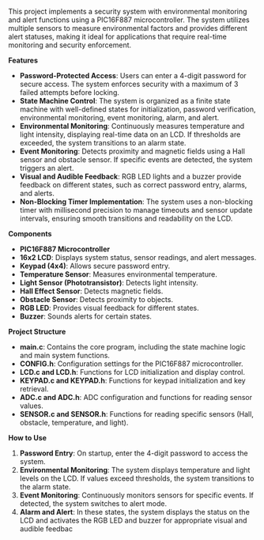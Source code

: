 ﻿This project implements a security system with environmental monitoring and alert functions using a PIC16F887 microcontroller. The system utilizes multiple sensors to measure environmental factors and provides different alert statuses, making it ideal for applications that require real-time monitoring and security enforcement.

**Features**

- **Password-Protected Access**: Users can enter a 4-digit password for secure access. The system enforces security with a maximum of 3 failed attempts before locking.
- **State Machine Control**: The system is organized as a finite state machine with well-defined states for initialization, password verification, environmental monitoring, event monitoring, alarm, and alert.
- **Environmental Monitoring**: Continuously measures temperature and light intensity, displaying real-time data on an LCD. If thresholds are exceeded, the system transitions to an alarm state.
- **Event Monitoring**: Detects proximity and magnetic fields using a Hall sensor and obstacle sensor. If specific events are detected, the system triggers an alert.
- **Visual and Audible Feedback**: RGB LED lights and a buzzer provide feedback on different states, such as correct password entry, alarms, and alerts.
- **Non-Blocking Timer Implementation**: The system uses a non-blocking timer with millisecond precision to manage timeouts and sensor update intervals, ensuring smooth transitions and readability on the LCD.

**Components**

- **PIC16F887 Microcontroller**
- **16x2 LCD**: Displays system status, sensor readings, and alert messages.
- **Keypad (4x4)**: Allows secure password entry.
- **Temperature Sensor**: Measures environmental temperature.
- **Light Sensor (Phototransistor)**: Detects light intensity.
- **Hall Effect Sensor**: Detects magnetic fields.
- **Obstacle Sensor**: Detects proximity to objects.
- **RGB LED**: Provides visual feedback for different states.
- **Buzzer**: Sounds alerts for certain states.

**Project Structure**

- **main.c**: Contains the core program, including the state machine logic and main system functions.
- **CONFIG.h**: Configuration settings for the PIC16F887 microcontroller.
- **LCD.c and LCD.h**: Functions for LCD initialization and display control.
- **KEYPAD.c and KEYPAD.h**: Functions for keypad initialization and key retrieval.
- **ADC.c and ADC.h**: ADC configuration and functions for reading sensor values.
- **SENSOR.c and SENSOR.h**: Functions for reading specific sensors (Hall, obstacle, temperature, and light).

**How to Use**

1. **Password Entry**: On startup, enter the 4-digit password to access the system.
1. **Environmental Monitoring**: The system displays temperature and light levels on the LCD. If values exceed thresholds, the system transitions to the alarm state.
1. **Event Monitoring**: Continuously monitors sensors for specific events. If detected, the system switches to alert mode.
1. **Alarm and Alert**: In these states, the system displays the status on the LCD and activates the RGB LED and buzzer for appropriate visual and audible feedbac

